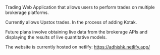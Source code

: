 Trading Web Application that allows users to perform trades on multiple brokerage platforms.

Currently allows Upstox trades. In the process of adding Kotak.

Future plans involve obtaining live data from the brokerage APIs and displaying the results of live quantitative models.

The website is currently hosted on netlify: https://adhishk.netlify.app/